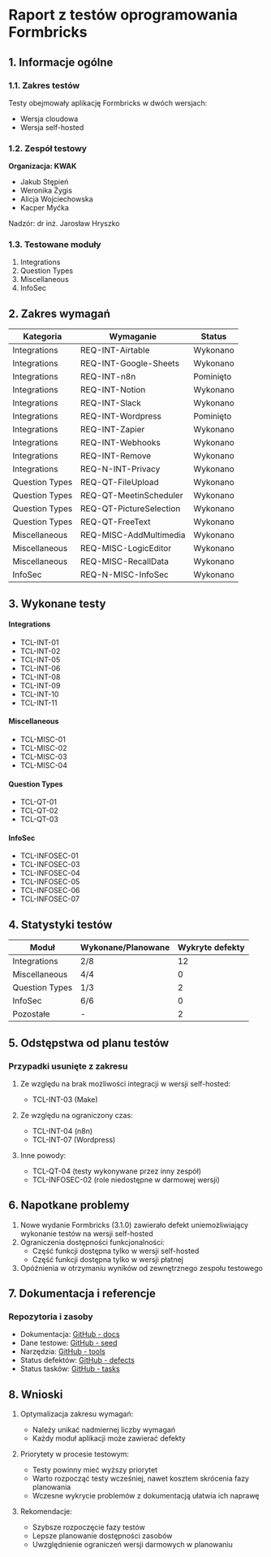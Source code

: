 # Raport z testów oprogramowania Formbricks

## 1. Informacje ogólne

### 1.1. Zakres testów
Testy obejmowały aplikację Formbricks w dwóch wersjach:
- Wersja cloudowa
- Wersja self-hosted

### 1.2. Zespół testowy
**Organizacja: KWAK**
- Jakub Stępień
- Weronika Żygis
- Alicja Wojciechowska
- Kacper Myćka

Nadzór: dr inż. Jarosław Hryszko

### 1.3. Testowane moduły
1. Integrations
2. Question Types
3. Miscellaneous
4. InfoSec

## 2. Zakres wymagań

| Kategoria | Wymaganie | Status |
|-----------|-----------|--------|
| Integrations | REQ-INT-Airtable | Wykonano |
| Integrations | REQ-INT-Google-Sheets | Wykonano |
| Integrations | REQ-INT-n8n | Pominięto |
| Integrations | REQ-INT-Notion | Wykonano |
| Integrations | REQ-INT-Slack | Wykonano |
| Integrations | REQ-INT-Wordpress | Pominięto |
| Integrations | REQ-INT-Zapier | Wykonano |
| Integrations | REQ-INT-Webhooks | Wykonano |
| Integrations | REQ-INT-Remove | Wykonano |
| Integrations | REQ-N-INT-Privacy | Wykonano |
| Question Types | REQ-QT-FileUpload | Wykonano |
| Question Types | REQ-QT-MeetinScheduler | Wykonano |
| Question Types | REQ-QT-PictureSelection | Wykonano |
| Question Types | REQ-QT-FreeText | Wykonano |
| Miscellaneous | REQ-MISC-AddMultimedia | Wykonano |
| Miscellaneous | REQ-MISC-LogicEditor | Wykonano |
| Miscellaneous | REQ-MISC-RecallData | Wykonano |
| InfoSec | REQ-N-MISC-InfoSec | Wykonano |

## 3. Wykonane testy

#### Integrations
- TCL-INT-01
- TCL-INT-02
- TCL-INT-05
- TCL-INT-06
- TCL-INT-08
- TCL-INT-09
- TCL-INT-10
- TCL-INT-11

#### Miscellaneous
- TCL-MISC-01
- TCL-MISC-02
- TCL-MISC-03
- TCL-MISC-04

#### Question Types
- TCL-QT-01
- TCL-QT-02
- TCL-QT-03

#### InfoSec
- TCL-INFOSEC-01
- TCL-INFOSEC-03
- TCL-INFOSEC-04
- TCL-INFOSEC-05
- TCL-INFOSEC-06
- TCL-INFOSEC-07

## 4. Statystyki testów

| Moduł | Wykonane/Planowane | Wykryte defekty |
|-------|-------------------|-----------------|
| Integrations | 2/8 | 12 |
| Miscellaneous | 4/4 | 0 |
| Question Types | 1/3 | 2 |
| InfoSec | 6/6 | 0 |
| Pozostałe | - | 2 |

## 5. Odstępstwa od planu testów

### Przypadki usunięte z zakresu
1. Ze względu na brak możliwości integracji w wersji self-hosted:
   - TCL-INT-03 (Make)

2. Ze względu na ograniczony czas:
   - TCL-INT-04 (n8n)
   - TCL-INT-07 (Wordpress)

3. Inne powody:
   - TCL-QT-04 (testy wykonywane przez inny zespół)
   - TCL-INFOSEC-02 (role niedostępne w darmowej wersji)

## 6. Napotkane problemy

1. Nowe wydanie Formbricks (3.1.0) zawierało defekt uniemożliwiający wykonanie testów na wersji self-hosted
2. Ograniczenia dostępności funkcjonalności:
   - Część funkcji dostępna tylko w wersji self-hosted
   - Część funkcji dostępna tylko w wersji płatnej
3. Opóźnienia w otrzymaniu wyników od zewnętrznego zespołu testowego

## 7. Dokumentacja i referencje

### Repozytoria i zasoby
- Dokumentacja: [GitHub - docs](https://github.com/KWAK-testing/Formbricks-tests/tree/main/docs)
- Dane testowe: [GitHub - seed](https://github.com/KWAK-testing/Formbricks-tests/tree/main/seed)
- Narzędzia: [GitHub - tools](https://github.com/KWAK-testing/Formbricks-tests/tree/main/tools/setup)
- Status defektów: [GitHub - defects](https://github.com/orgs/KWAK-testing/projects/7)
- Status tasków: [GitHub - tasks](https://github.com/orgs/KWAK-testing/projects/2)

## 8. Wnioski

1. Optymalizacja zakresu wymagań:
   - Należy unikać nadmiernej liczby wymagań
   - Każdy moduł aplikacji może zawierać defekty

2. Priorytety w procesie testowym:
   - Testy powinny mieć wyższy priorytet
   - Warto rozpocząć testy wcześniej, nawet kosztem skrócenia fazy planowania
   - Wczesne wykrycie problemów z dokumentacją ułatwia ich naprawę

3. Rekomendacje:
   - Szybsze rozpoczęcie fazy testów
   - Lepsze planowanie dostępności zasobów
   - Uwzględnienie ograniczeń wersji darmowych w planowaniu
